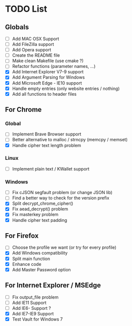 # TODO List

## Globals 
- [ ] Add MAC OSX Support
- [ ] Add FileZilla support
- [ ] Add Opera support
- [ ] Create the README file
- [ ] Make clean Makefile (use cmake ?)
- [ ] Refactor functions (parameter names, ...)
- [x] Add Internet Explorer V7-9 support 
- [x] Add Argument Parsing for Windows
- [x] Add Microsoft Edge - IE10 support
- [x] Handle empty entries (only website entries / nothing)
- [x] Add all functions to header files

## For Chrome

### Global
- [ ] Implement Brave Browser support
- [ ] Better alternative to malloc / strncpy (memcpy / memset)
- [x] Handle cipher text length problem
### Linux
- [ ] Implement plain text / KWallet support
### Windows
- [ ] Fix cJSON segfault problem (or change JSON lib)
- [ ] Find a better way to check for the version prefix
- [x] Split decrypt_chrome_cipher() 
- [x] Fix aead_decrypt() problem
- [x] Fix masterkey problem
- [x] Handle cipher text  padding

## For Firefox
- [ ] Choose the profile we want (or try for every profile)
- [x] Add Windows compatibility
- [x] Split main function
- [x] Enhance code
- [x] Add Master Password option

## For Internet Explorer / MSEdge
- [ ] Fix output_file problem
- [ ] Add IE11 Support
- [ ] Add IE6- Support ?
- [x] Add IE7-IE9 Support
- [x] Test Vault for Windows 7
